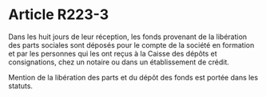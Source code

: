 # Article R223-3

Dans les huit jours de leur réception, les fonds provenant de la libération des parts sociales sont déposés pour le compte de la société en formation et par les personnes qui les ont reçus à la Caisse des dépôts et consignations, chez un notaire ou dans un établissement de crédit.

Mention de la libération des parts et du dépôt des fonds est portée dans les statuts.
